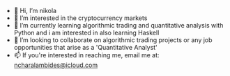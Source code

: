 - 👋 Hi, I’m nikola
- 👀 I’m interested in the cryptocurrency markets
- 🌱 I’m currently learning algorithmic trading and quantitative analysis with Python and i am interested in also learning Haskell
- 💞️ I’m looking to collaborate on algorithmic trading projects or any job opportunities that arise as a 'Quantitative Analyst'
- 📫 If you're interested in reaching me, email me at: ncharalambides@icloud.com
